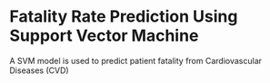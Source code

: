 # Fatality Rate Prediction Using Support Vector Machine
 A SVM model is used to predict patient fatality from Cardiovascular Diseases (CVD)
